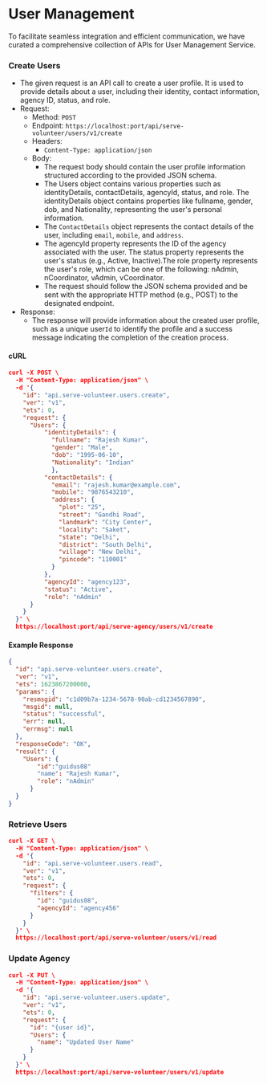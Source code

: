 # User Management

To facilitate seamless integration and efficient communication, we have curated a comprehensive collection of APIs for User Management Service.&#x20;

### Create Users

* The given request is an API call to create a user profile. It is used to provide details about a user, including their identity, contact information, agency ID, status, and role.
* Request:
  * Method: `POST`
  * Endpoint: `https://localhost:port/api/serve-volunteer/users/v1/create`
  * Headers:
    * `Content-Type: application/json`
  * Body:
    * The request body should contain the user profile information structured according to the provided JSON schema.
    * The Users object contains various properties such as identityDetails, contactDetails, agencyId, status, and role. The identityDetails object contains properties like fullname, gender, dob, and Nationality, representing the user's personal information.
    * The `ContactDetails` object represents the contact details of the user, including `email`, `mobile`, and `address`.
    * The agencyId property represents the ID of the agency associated with the user. The status property represents the user's status (e.g., Active, Inactive).The role property represents the user's role, which can be one of the following: nAdmin, nCoordinator, vAdmin, vCoordinator.&#x20;
    * The request should follow the JSON schema provided and be sent with the appropriate HTTP method (e.g., POST) to the designated endpoint.
* Response:
  * The response will provide information about the created user profile, such as a unique user`Id` to identify the profile and a success message indicating the completion of the creation process.

#### cURL

```json
curl -X POST \
  -H "Content-Type: application/json" \
  -d '{
    "id": "api.serve-volunteer.users.create",
    "ver": "v1",
    "ets": 0,
    "request": {
      "Users": {
          "identityDetails": {
            "fullname": "Rajesh Kumar",
            "gender": "Male",
            "dob": "1995-06-10",
            "Nationality": "Indian"
            },
          "contactDetails": {
            "email": "rajesh.kumar@example.com",
            "mobile": "9876543210",
            "address": {
              "plot": "25",
              "street": "Gandhi Road",
              "landmark": "City Center",
              "locality": "Saket",
              "state": "Delhi",
              "district": "South Delhi",
              "village": "New Delhi",
              "pincode": "110001"
            }
          },
          "agencyId": "agency123",
          "status": "Active",
          "role": "nAdmin"
      }  
    }
  }' \
  https://localhost:port/api/serve-agency/users/v1/create

```

#### Example Response

```json
{
  "id": "api.serve-volunteer.users.create",
  "ver": "v1",
  "ets": 1623867200000,
  "params": {
    "resmsgid": "c1d09b7a-1234-5678-90ab-cd1234567890",
    "msgid": null,
    "status": "successful",
    "err": null,
    "errmsg": null
  },
  "responseCode": "OK",
  "result": {
    "Users": {
        "id":"guidus08"
        "name": "Rajesh Kumar",
        "role": "nAdmin"
      }
  }
}
```

### Retrieve Users

```json
curl -X GET \
  -H "Content-Type: application/json" \
  -d '{
    "id": "api.serve-volunteer.users.read",
    "ver": "v1",
    "ets": 0,
    "request": {
      "filters": {
        "id": "guidus08",
        "agencyId": "agency456"
      }
    }
  }' \
  https://localhost:port/api/serve-volunteer/users/v1/read

```

### Update Agency

```json
curl -X PUT \
  -H "Content-Type: application/json" \
  -d '{
    "id": "api.serve-volunteer.users.update",
    "ver": "v1",
    "ets": 0,
    "request": {
      "id": "{user id}",
      "Users": {
        "name": "Updated User Name"
      }
    }
  }' \
  https://localhost:port/api/serve-volunteer/users/v1/update
```
